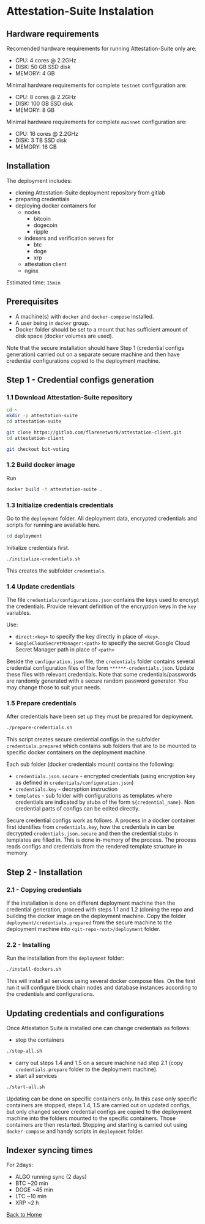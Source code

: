 # Attestation-Suite Instalation

## Hardware requirements

Recomended hardware requirements for running Attestation-Suite only are:
- CPU: 4 cores @ 2.2GHz
- DISK: 50 GB SSD disk
- MEMORY: 4 GB

Minimal hardware requirements for complete `testnet` configuration are:
- CPU: 8 cores @ 2.2GHz
- DISK: 100 GB SSD disk
- MEMORY: 8 GB

Minimal hardware requirements for complete `mainnet` configuration are:
- CPU: 16 cores @ 2.2GHz
- DISK: 3 TB SSD disk
- MEMORY: 16 GB

## Installation

The deployment includes:
- cloning Attestation-Suite deployment repository from gitlab
- preparing credentials
- deploying docker containers for 
    - nodes
        - bitcoin
        - dogecoin
        - ripple
    - indexers and verification serves for
        - btc
        - doge
        - xrp
    - attestation client
    - nginx

Estimated time: `15min`

## Prerequisites 

- A machine(s) with `docker` and `docker-compose` installed. 
- A user being in `docker` group.
- Docker folder should be set to a mount that has sufficient amount of disk space (docker volumes are used).

Note that the secure installation should have Step 1 (credential configs generation) carried out on a separate secure machine
and then have credential configurations copied to the deployment machine.

## Step 1 - Credential configs generation

### 1.1 Download Attestation-Suite repository

``` bash
cd ~
mkdir -p attestation-suite
cd attestation-suite

git clone https://gitlab.com/flarenetwork/attestation-client.git
cd attestation-client

git checkout bit-voting

```

### 1.2 Build docker image

Run
``` bash
docker build -t attestation-suite .
```

### 1.3 Initialize credentials credentials

Go to the `deployment` folder. All deployment data, encrypted credentials and scripts for running are available here.

```bash
cd deployment
```

Initialize credentials first.

``` bash
./initialize-credentials.sh
```

This creates the subfolder `credentials`. 

### 1.4 Update credentials 

The file `credentials/configurations.json` contains the keys used to encrypt the credentials.
Provide relevant definition of the encryption keys in the `key` variables.

Use:
 - `direct:<key>` to specify the key directly in place of `<key>`.
 - `GoogleCloudSecretManager:<path>` to specify the secret Google Cloud Secret Manager path in place of `<path>`

Beside the `configuration.json` file, the `credentials` folder contains several credential configuration files of the form `******-credentials.json`.
Update these files with relevant credentials. Note that some credentials/passwords are randomly generated with a secure random password generator. You may change those to suit your needs.

### 1.5 Prepare credentials

After credentials have been set up they must be prepared for deployment.

``` bash
./prepare-credentials.sh
```

This script creates secure credential configs in the subfolder `credentials.prepared` which
contains sub folders that are to be mounted to specific docker containers on the deployment machine.

Each sub folder (docker credentials mount) contains the following:
- `credentials.json.secure` - encrypted credentials (using encryption key as defined in `credentials/configuration.json`)
- `credentials.key` - decryption instruction
- `templates` - sub folder with configurations as templates where credentials are indicated by stubs of the form `${credential_name}`. Non credential parts of configs can be edited directly.

Secure credential configs work as follows. 
A process in a docker container first identifies from  `credentials.key`, how the credentials in can be decrypted `credentials.json.secure` and then the 
credential stubs in templates are filled in. This is done in-memory of the process. The process reads configs and credentials from the rendered template 
structure in memory.

## Step 2 - Installation

### 2.1 - Copying credentials
If the installation is done on different deployment machine then the credential generation, proceed with steps 1.1 and 1.2 (cloning the repo and building the docker image on the deployment machine. Copy the folder `deployment/credentials.prepared` from the secure machine to the deployment machine into 
`<git-repo-root>/deployment` folder.
 
### 2.2 - Installing
Run the installation from the `deployment` folder:
``` bash
./install-dockers.sh
```

This will install all services using several docker compose files. On the first run it will configure block chain nodes and database instances according to the credentials and configurations.

## Updating credentials and configurations

Once Attestation Suite is installed one can change credentials as follows:
- stop the containers
``` bash
./stop-all.sh
```
- carry out steps 1.4 and 1.5 on a secure machine nad step 2.1 (copy `credentials.prepare` folder to the deployment machine).
- start all services
``` bash
./start-all.sh
```

Updating can be done on specific containers only. In this case only specific containers are stopped, steps 1.4, 1.5 are carried out on updated configs, but only changed secure credential configs are copied to the deployment machine into the folders mounted to the specific containers. Those containers are then restarted. Stopping and starting is carried out using `docker-compose` and handy scripts in `deployment` folder.

## Indexer syncing times

For 2days:

- ALGO running sync (2 days)
- BTC ~20 min
- DOGE ~45 min
- LTC ~10 min
- XRP ~2 h

[Back to Home](./../README.md)
